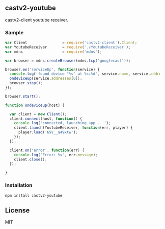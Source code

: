 ## castv2-youtube

castv2-client youtube receiver.

### Sample

```javascript
var Client                = require('castv2-client').Client;
var YoutubeReceiver       = require('./YoutubeReceiver');
var mdns                  = require('mdns');

var browser = mdns.createBrowser(mdns.tcp('googlecast'));

browser.on('serviceUp', function(service) {
  console.log('found device "%s" at %s:%d', service.name, service.addresses[0], service.port);
  ondeviceup(service.addresses[0]);
  browser.stop();
});

browser.start();

function ondeviceup(host) {

  var client = new Client();
  client.connect(host, function() {
    console.log('connected, launching app ...');
    client.launch(YoutubeReceiver, function(err, player) {
      player.load('69V__a49xtw');
    });
  });

  client.on('error', function(err) {
    console.log('Error: %s', err.message);
    client.close();
  });

}
```

### Installation

`npm install castv2-youtube`

## License
MIT
